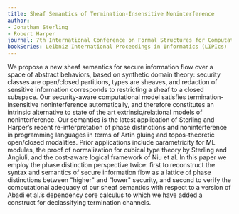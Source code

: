 ```yaml
---
title: Sheaf Semantics of Termination-Insensitive Noninterference
author:
- Jonathan Sterling
- Robert Harper
journal: 7th International Conference on Formal Structures for Computation and Deduction (FSCD 2022)
bookSeries: Leibniz International Proceedings in Informatics (LIPIcs)
---
```


 We propose a new sheaf semantics for secure information flow over a space of abstract behaviors, based on synthetic domain theory: security classes are open/closed partitions, types are sheaves, and redaction of sensitive information corresponds to restricting a sheaf to a closed subspace. Our security-aware computational model satisfies termination-insensitive noninterference automatically, and therefore constitutes an intrinsic alternative to state of the art extrinsic/relational models of noninterference. Our semantics is the latest application of Sterling and Harper’s recent re-interpretation of phase distinctions and noninterference in programming languages in terms of Artin gluing and topos-theoretic open/closed modalities. Prior applications include parametricity for ML modules, the proof of normalization for cubical type theory by Sterling and Angiuli, and the cost-aware logical framework of Niu et al. In this paper we employ the phase distinction perspective twice: first to reconstruct the syntax and semantics of secure information flow as a lattice of phase distinctions between "higher" and "lower" security, and second to verify the computational adequacy of our sheaf semantics with respect to a version of Abadi et al.’s dependency core calculus to which we have added a construct for declassifying termination channels. 
